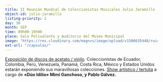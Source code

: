 ```yaml
---
title: II Reunión Mundial de Coleccionistas Musicales Julio Jaramillo
object-id: julio-jaramillo
listing-priority: 2
day: 30
month: SEP
time: 09h00-19h00
place: Sala Polivalente y Auditorio del Museo Municipal
image: "https://res.cloudinary.com/magnvs/image/upload/v1506635448/ruisenior_fbywo0.jpg"
ext-url: "/capsulas/"
---
```


<u>Exposición de discos de acetato / vinilo</u>. Coleccionistas de Ecuador, Colombia, Perú, Venezuela, Panamá, Costa Rica, México y Estados Unidos estarán exponiendo sus maravillosas colecciones.
<u>Show artístico / tertulia</u> a cargo de <b>&laquo;Dúo Idilio&raquo; Mimí Ganchoso, y Pablo Gálvez.</b>

